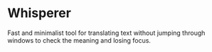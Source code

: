 # Whisperer
Fast and minimalist tool for translating text without jumping through windows to check the meaning and losing focus.
